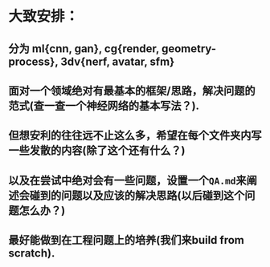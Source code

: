 # 大致安排：
## 分为 ml{cnn, gan}, cg{render, geometry-process}, 3dv{nerf, avatar, sfm}
## 面对一个领域绝对有最基本的框架/思路，解决问题的范式(查一查一个神经网络的基本写法？).
## 但想安利的往往远不止这么多，希望在每个文件夹内写一些发散的内容(除了这个还有什么？)
## 以及在尝试中绝对会有一些问题，设置一个`QA.md`来阐述会碰到的问题以及应该的解决思路(以后碰到这个问题怎么办？)
## 最好能做到在工程问题上的培养(我们来build from scratch).